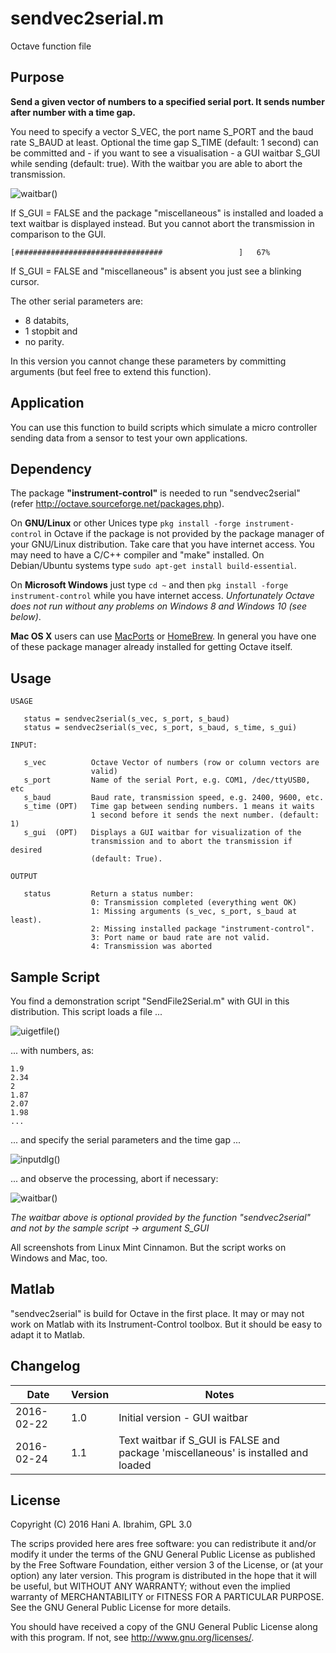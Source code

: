 # sendvec2serial.m

Octave function file

## Purpose

**Send a given vector of numbers to a specified serial port. It sends number after number with a time gap.**

You need to specify a vector S_VEC, the port name S_PORT and the baud rate S_BAUD at least. Optional the time gap S_TIME (default: 1 second) can be committed and - if you want to see a visualisation - a GUI waitbar S_GUI while sending (default: true). With the waitbar you are able to abort the transmission. 

![waitbar()](http://blog.hani-ibrahim.de/wp-content/uploads/sendvec2serial_3.png "GUI waitbar")

If S_GUI = FALSE and the package "miscellaneous" is installed and loaded a text waitbar is displayed instead. But you cannot abort the transmission in comparison to the GUI.

```
[#################################                 ]   67%
```

If S_GUI = FALSE and "miscellaneous" is absent you just see a blinking cursor.

The other serial parameters are: 
  * 8 databits, 
  * 1 stopbit and 
  * no parity. 

In this version you cannot change these parameters by committing arguments (but feel free to extend this function).

## Application

You can use this function to build scripts which simulate a micro controller sending data from a sensor to test your own applications.
 
## Dependency

The package **"instrument-control"** is needed to run "sendvec2serial" (refer http://octave.sourceforge.net/packages.php). 

On **GNU/Linux** or other Unices type `pkg install -forge instrument-control` in Octave if the package is not provided by the package manager of your GNU/Linux distribution. Take care that you have internet access. You may need to have a C/C++ compiler and "make" installed. On Debian/Ubuntu systems type `sudo apt-get install build-essential`.

On **Microsoft Windows** just type `cd ~` and then `pkg install -forge instrument-control` while you have internet access. *Unfortunately Octave does not run without any problems on Windows 8 and Windows 10 (see below)*. 

**Mac OS X** users can use [MacPorts](http://www.macports.org/) or [HomeBrew](http://brew.sh/). In general you have one of these package manager already installed for getting Octave itself.

## Usage

```
USAGE

   status = sendvec2serial(s_vec, s_port, s_baud)
   status = sendvec2serial(s_vec, s_port, s_baud, s_time, s_gui)

INPUT:

   s_vec          Octave Vector of numbers (row or column vectors are 
                  valid)
   s_port         Name of the serial Port, e.g. COM1, /dec/ttyUSB0, etc
   s_baud         Baud rate, transmission speed, e.g. 2400, 9600, etc.
   s_time (OPT)   Time gap between sending numbers. 1 means it waits 
                  1 second before it sends the next number. (default: 1)
   s_gui  (OPT)   Displays a GUI waitbar for visualization of the 
                  transmission and to abort the transmission if desired 
                  (default: True).
 
OUTPUT

   status         Return a status number:
                  0: Transmission completed (everything went OK)
                  1: Missing arguments (s_vec, s_port, s_baud at least).
                  2: Missing installed package "instrument-control".
                  3: Port name or baud rate are not valid.
                  4: Transmission was aborted
```

## Sample Script

You find a demonstration script "SendFile2Serial.m" with GUI in this distribution. This script loads a file ...

![uigetfile()](http://blog.hani-ibrahim.de/wp-content/uploads/sendvec2serial_1.png)

... with numbers, as:

```
1.9
2.34
2
1.87
2.07
1.98
...
```

... and specify the serial parameters and the time gap ...

![inputdlg()](http://blog.hani-ibrahim.de/wp-content/uploads/sendvec2serial_2.png)

... and observe the processing, abort if necessary:

![waitbar()](http://blog.hani-ibrahim.de/wp-content/uploads/sendvec2serial_3.png "GUI waitbar")

*The waitbar above is optional provided by the function "sendvec2serial" and not by the sample script -> argument S_GUI* 

All screenshots from Linux Mint Cinnamon. But the script works on Windows and Mac, too.

## Matlab

"sendvec2serial" is build for Octave in the first place. It may or may not work on Matlab with its Instrument-Control toolbox. But it should be easy to adapt it to Matlab.

## Changelog

| Date       	| Version 	| Notes                                                                                	|
|------------	|---------	|--------------------------------------------------------------------------------------	|
| 2016-02-22 	| 1.0     	| Initial version - GUI waitbar                                                        	|
| 2016-02-24 	| 1.1     	| Text waitbar if S_GUI is FALSE and package 'miscellaneous' is installed and loaded 	|

## License
Copyright (C) 2016  Hani A. Ibrahim, GPL 3.0

The scrips provided here ares free software: you can redistribute it and/or modify it under the terms of the GNU General Public License as published by the Free Software Foundation, either version 3 of the License, or (at your option) any later version. This program is distributed in the hope that it will be useful, but WITHOUT ANY WARRANTY; without even the implied warranty of MERCHANTABILITY or FITNESS FOR A PARTICULAR PURPOSE.  See the GNU General Public License for more details.

You should have received a copy of the GNU General Public License along with this program.  If not, see <http://www.gnu.org/licenses/>.
